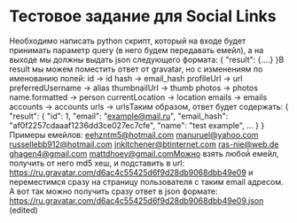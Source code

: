 # Тестовое задание для Social Links

Необходимо написать python скрипт, который на входе будет принимать параметр query (в него будем передавать емейл), а на выходе мы должны выдать json следующего формата:
{
"result": {....}
}В result мы можем поместить ответ от gravatar, но с изменениям по именованию полей:
id -> id
hash -> email_hash
profileUrl -> url
preferredUsername -> alias
thumbnailUrl -> thumb
photos -> photos
name.formatted -> person
currentLocation -> location
emails -> emails
accounts -> accounts
urls -> urlsТаким образом, ответ будет содержать:
{
  "result": {
    "id": 1,
    "email": "example@mail.ru",
    "email_hash": "af0f2257cdaaaf1236dd3ce027ec7cfe",
    "name": "test example",
    ...
  }
}
Примеры емейлов:
eehzntm5@hotmail.com
manuruel@yahoo.com
russellebb912@hotmail.com
jnkitchener@btinternet.com
ras-nie@web.de
ghagen4@gmail.com
mattdhoey@gmail.comМожно взять любой емейл, получить от него md5 хеш, и подставить в url:
https://ru.gravatar.com/d6ac4c55425d6f9d28db9068dbb49e09
и переместимся сразу на страницу пользователя с таким email адресом.
А вот так можно получить сразу ответ в json формате:
https://ru.gravatar.com/d6ac4c55425d6f9d28db9068dbb49e09.json (edited) 
